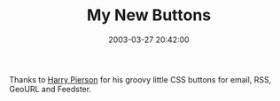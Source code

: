 ﻿---
layout: post
title: "My New Buttons"
comments: false
date: 2003-03-27 20:42:00
categories:
 - Technology
subtext-id: 9aed9584-a987-4fc3-8193-ef82d672f432
alias: /blog/My-New-Buttons.aspx
---


Thanks to [Harry Pierson](http://www.devhawk.net/default.aspx) for his groovy little CSS buttons for email, RSS, GeoURL and Feedster.
